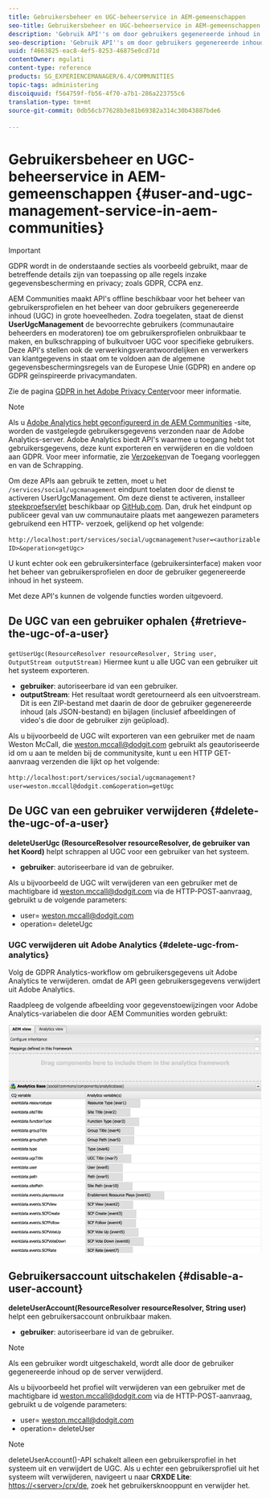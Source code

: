 ```yaml
---
title: Gebruikersbeheer en UGC-beheerservice in AEM-gemeenschappen
seo-title: Gebruikersbeheer en UGC-beheerservice in AEM-gemeenschappen
description: 'Gebruik API''s om door gebruikers gegenereerde inhoud in bulk te verwijderen en te exporteren en gebruikersaccount uit te schakelen. '
seo-description: 'Gebruik API''s om door gebruikers gegenereerde inhoud in bulk te verwijderen en te exporteren en gebruikersaccount uit te schakelen. '
uuid: f4663825-eac8-4ef5-8253-46875e0cd71d
contentOwner: mgulati
content-type: reference
products: SG_EXPERIENCEMANAGER/6.4/COMMUNITIES
topic-tags: administering
discoiquuid: f564759f-fb56-4f70-a7b1-286a223755c6
translation-type: tm+mt
source-git-commit: 0db56cb77628b3e81b69382a314c30b43887bde6

---
```



# Gebruikersbeheer en UGC-beheerservice in AEM-gemeenschappen {#user-and-ugc-management-service-in-aem-communities}

>[!IMPORTANT]
>
>GDPR wordt in de onderstaande secties als voorbeeld gebruikt, maar de betreffende details zijn van toepassing op alle regels inzake gegevensbescherming en privacy; zoals GDPR, CCPA enz.

AEM Communities maakt API&#39;s offline beschikbaar voor het beheer van gebruikersprofielen en het beheer van door gebruikers gegenereerde inhoud (UGC) in grote hoeveelheden. Zodra toegelaten, staat de dienst **UserUgcManagement** de bevoorrechte gebruikers (communautaire beheerders en moderatoren) toe om gebruikersprofielen onbruikbaar te maken, en bulkschrapping of bulkuitvoer UGC voor specifieke gebruikers. Deze API&#39;s stellen ook de verwerkingsverantwoordelijken en verwerkers van klantgegevens in staat om te voldoen aan de algemene gegevensbeschermingsregels van de Europese Unie (GDPR) en andere op GDPR geïnspireerde privacymandaten.

Zie de pagina [GDPR in het Adobe Privacy Center](https://www.adobe.com/privacy/general-data-protection-regulation.html)voor meer informatie.

>[!NOTE]
>
>Als u [Adobe Analytics hebt geconfigureerd in de AEM Communities](analytics.md) -site, worden de vastgelegde gebruikersgegevens verzonden naar de Adobe Analytics-server. Adobe Analytics biedt API&#39;s waarmee u toegang hebt tot gebruikersgegevens, deze kunt exporteren en verwijderen en die voldoen aan GDPR. Voor meer informatie, zie [Verzoeken](https://marketing.adobe.com/resources/help/en_US/analytics/gdpr/gdpr_submit_access_delete.html)van de Toegang voorleggen en van de Schrapping.

Om deze APIs aan gebruik te zetten, moet u het `/services/social/ugcmanagement` eindpunt toelaten door de dienst te activeren UserUgcManagement. Om deze dienst te activeren, installeer [steekproefservlet](https://github.com/Adobe-Marketing-Cloud/aem-communities-ugc-migration/tree/master/bundles/communities-ugc-management-servlet) beschikbaar op [GitHub.com](https://github.com/Adobe-Marketing-Cloud/aem-communities-ugc-migration/tree/master/bundles/communities-ugc-management-servlet). Dan, druk het eindpunt op publiceer geval van uw communautaire plaats met aangewezen parameters gebruikend een HTTP- verzoek, gelijkend op het volgende:

`http://localhost:port/services/social/ugcmanagement?user=<authorizable ID>&operation<getUgc>`

U kunt echter ook een gebruikersinterface (gebruikersinterface) maken voor het beheer van gebruikersprofielen en door de gebruiker gegenereerde inhoud in het systeem.

Met deze API&#39;s kunnen de volgende functies worden uitgevoerd.

## De UGC van een gebruiker ophalen {#retrieve-the-ugc-of-a-user}

`getUserUgc(ResourceResolver resourceResolver, String user, OutputStream outputStream)` Hiermee kunt u alle UGC van een gebruiker uit het systeem exporteren.

* **gebruiker**: autoriseerbare id van een gebruiker.
* **outputStream**: Het resultaat wordt geretourneerd als een uitvoerstream. Dit is een ZIP-bestand met daarin de door de gebruiker gegenereerde inhoud (als JSON-bestand) en bijlagen (inclusief afbeeldingen of video&#39;s die door de gebruiker zijn geüpload).

Als u bijvoorbeeld de UGC wilt exporteren van een gebruiker met de naam Weston McCall, die weston.mccall@dodgit.com gebruikt als geautoriseerde id om u aan te melden bij de communitysite, kunt u een HTTP GET-aanvraag verzenden die lijkt op het volgende:

`http://localhost:port/services/social/ugcmanagement?user=weston.mccall@dodgit.com&operation=getUgc`

## De UGC van een gebruiker verwijderen {#delete-the-ugc-of-a-user}

**deleteUserUgc (ResourceResolver resourceResolver, de gebruiker van het Koord)** helpt schrappen al UGC voor een gebruiker van het systeem.

* **gebruiker**: autoriseerbare id van de gebruiker.

Als u bijvoorbeeld de UGC wilt verwijderen van een gebruiker met de machtigbare id weston.mccall@dodgit.com via de HTTP-POST-aanvraag, gebruikt u de volgende parameters:

* user= weston.mccall@dodgit.com
* operation= deleteUgc

### UGC verwijderen uit Adobe Analytics {#delete-ugc-from-analytics}

Volg de GDPR Analytics-workflow om gebruikersgegevens uit Adobe Analytics te verwijderen. omdat de API geen gebruikersgegevens verwijdert uit Adobe Analytics.

Raadpleeg de volgende afbeelding voor gegevenstoewijzingen voor Adobe Analytics-variabelen die door AEM Communities worden gebruikt:

![AEM-gemeenschappen variabele mapping voor Adobe Analytics](assets/Analytics-Communities-Mapping.png)

## Gebruikersaccount uitschakelen {#disable-a-user-account}

**deleteUserAccount(ResourceResolver resourceResolver, String user)** helpt een gebruikersaccount onbruikbaar maken.

* **gebruiker**: autoriseerbare id van de gebruiker.

>[!NOTE]
>
>Als een gebruiker wordt uitgeschakeld, wordt alle door de gebruiker gegenereerde inhoud op de server verwijderd.

Als u bijvoorbeeld het profiel wilt verwijderen van een gebruiker met de machtigbare id weston.mccall@dodgit.com via de HTTP-POST-aanvraag, gebruikt u de volgende parameters:

* user= weston.mccall@dodgit.com
* operation= deleteUser

>[!NOTE]
>
>deleteUserAccount()-API schakelt alleen een gebruikersprofiel in het systeem uit en verwijdert de UGC. Als u echter een gebruikersprofiel uit het systeem wilt verwijderen, navigeert u naar **CRXDE Lite**: [https://&lt;server>/crx/de](http://localhost:4502/crx/de), zoek het gebruikersknooppunt en verwijder het.
